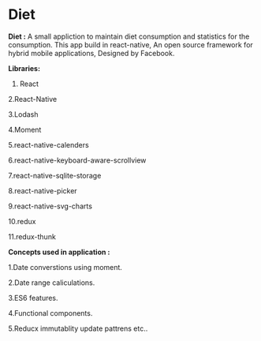 # Diet
**Diet :**
    A small appliction to maintain diet consumption and statistics for the consumption. This app build in react-native,
An open source framework for hybrid mobile applications, Designed by Facebook.

**Libraries:**

1. React

2.React-Native 

3.Lodash 

4.Moment 

5.react-native-calenders 

6.react-native-keyboard-aware-scrollview 

7.react-native-sqlite-storage 

8.react-native-picker 

9.react-native-svg-charts 

10.redux 

11.redux-thunk 


**Concepts used in application :**

1.Date converstions using moment. 

2.Date range caliculations. 

3.ES6 features. 

4.Functional components. 

5.Reducx immutablity update pattrens etc.. 
